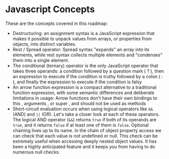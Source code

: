 # Javascript Concepts
These are the concepts covered in this roadmap:
- Destructuring: an assignment syntax is a JavaScript expression that makes it possible to unpack values from arrays, or properties from objects, into distinct variables.
- Rest / Spread operator: Spread syntax "expands" an array into its elements, while rest syntax collects multiple elements and "condenses" them into a single element.
- The conditional (ternary) operator is the only JavaScript operator that takes three operands: a condition followed by a question mark ( ? ), then an expression to execute if the condition is truthy followed by a colon ( : ), and finally the expression to execute if the condition is falsy
- An arrow function expression is a compact alternative to a traditional function expression, with some semantic differences and deliberate limitations in usage: Arrow functions don't have their own bindings to this , arguments , or super , and should not be used as methods
- Short-circuit evaluation occurs when using logical operators like `&&` (AND) and `||` (OR). Let's take a closer look at each of these operators. The logical AND operator (`&&`) returns `true` if both of its operands are `true`, and it returns `false` if at least one of them is `false`.
Optional chaining lives up to its name. In the chain of object property access we can check that each value is not undefined or null. This check can be extremely useful when accessing deeply nested object values. It has been a highly anticipated feature and it keeps you from having to do numerous null checks.

